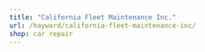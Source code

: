 ```yaml
---
title: "California Fleet Maintenance Inc."
url: /hayward/california-fleet-maintenance-inc/
shop: car repair
---
```

